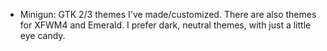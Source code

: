 * Minigun: GTK 2/3 themes I've made/customized. There are also themes for XFWM4 and Emerald. I prefer dark, neutral themes, with just a little eye candy.

